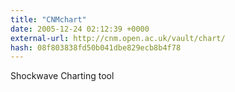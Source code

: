 ```yaml
---
title: "CNMchart"
date: 2005-12-24 02:12:39 +0000
external-url: http://cnm.open.ac.uk/vault/chart/
hash: 08f803838fd50b041dbe829ecb8b4f78
---
```


Shockwave Charting tool
